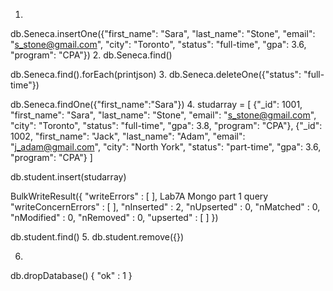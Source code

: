 1.
db.Seneca.insertOne({"first_name": "Sara", "last_name": "Stone", "email": "s_stone@gmail.com", "city": "Toronto", "status": "full-time", "gpa": 3.6, "program": "CPA"})
2.
db.Seneca.find()

db.Seneca.find().forEach(printjson)
3.
db.Seneca.deleteOne({"status": "full-time"})

db.Seneca.findOne({"first_name":"Sara"})
4.
studarray = [
{"_id": 1001, "first_name": "Sara", "last_name": "Stone", "email": "s_stone@gmail.com", "city": "Toronto", "status": "full-time", "gpa": 3.8, "program": "CPA"},
{"_id": 1002, "first_name": "Jack", "last_name": "Adam", "email": "j_adam@gmail.com", "city": "North York", "status": "part-time", "gpa": 3.6, "program": "CPA"}
]

db.student.insert(studarray)

BulkWriteResult({
"writeErrors" : [ ],
Lab7A Mongo part 1 query
"writeConcernErrors" : [ ],
"nInserted" : 2,
"nUpserted" : 0,
"nMatched" : 0,
"nModified" : 0,
"nRemoved" : 0,
"upserted" : [ ]
})

db.student.find()
5.
db.student.remove({})

6.
db.dropDatabase()
{ "ok" : 1 }
